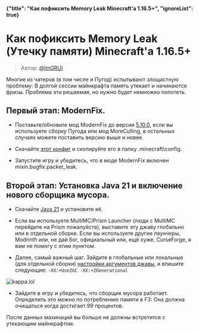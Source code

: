 #### {"title": "Как пофиксить Memory Leak Minecraft'а 1.16.5+", "ignoreList": true}

# Как пофиксить **Memory Leak (Утечку памяти)** Minecraft'а 1.16.5+
> Автор: [@ImGRUI](//github.com/ImGRUI)

Многие из чатеров (в том числе и Пугод) испытывают злощастную проблему: В долгой сессии майнкрафта память утекает и начинаются фризы. Проблема эта решаемая, но нужно будет немножко попотеть.
	
Первый этап: ModernFix.
---

 - Поставьте/обновите мод ModernFix до версии [5.10.0](https://modrinth.com/mod/modernfix/version/5.10.0+mc1.20.1), если вы используете сборку Пугода или мод MoreCulling, в остальных случаях можете поставить версию выше и новее.
 
 - Скачайте [этот конфиг](https://kappa.lol/4UAhN) и скопируйте его в папку .minecraft\config.
 
 - Запустите игру и убедитесь, что в моде ModernFix включен mixin.bugfix.packet_leak.
 
Второй этап: Установка Java 21 и включение нового сборщика мусора.
---

 - Скачайте [Java 21](https://www.oracle.com/cis/java/technologies/downloads/#jdk21-windows) и установите её.
 
 - Если вы используете MultiMC/Prism Launcher (люди с MultiMC перейдите на Prism пожалуйста), выставите эту джаву глобально или в отдельной сборке. Если вы используете другие лаунчеры, Modrinth или, не дай бог, официальный или, ещё хуже, CurseForge, я вам не помогу с этим пунктом.
 
 - Далее, самый важный шаг. Зайдите в глобальные или локальные (для отдельной сборки) [настройки аргументов джавы](https://kappa.lol/xvmSi), и впишите следующие:
 ```-XX:+UseZGC -XX:+ZGenerational```

![kappa.lol](https://kappa.lol/xvmSi) 


 - Зайдите в игру и убедитесь, что сборщик мусора работает. Определить это можно по потреблению памяти в F3: Она должна очищаться когда достигает 99 процентов.
 
После данных махинаций вы больше не должны встретится с утекающим майнкрафтом.
